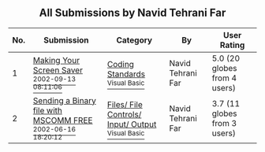 ﻿<div align="center">

## All Submissions by Navid Tehrani Far

</div>

No.  | Submission | Category | By   | User Rating
---- | ---------- | -------- | ---- | -----------
1 | [Making Your Screen Saver<br /><sup>2002-09-13 08:11:06</sup>](https://github.com/Planet-Source-Code/navid-tehrani-far-making-your-screen-saver__1-38946) | [Coding Standards<br /><sup>Visual Basic</sup>](../ByCategory/coding-standards__1-43.md) | Navid Tehrani Far | 5.0 (20 globes from 4 users)
2 | [Sending a Binary file with MSCOMM FREE<br /><sup>2002-06-16 18:20:12</sup>](https://github.com/Planet-Source-Code/navid-tehrani-far-sending-a-binary-file-with-mscomm-free__1-39074) | [Files/ File Controls/ Input/ Output<br /><sup>Visual Basic</sup>](../ByCategory/files-file-controls-input-output__1-3.md) | Navid Tehrani Far | 3.7 (11 globes from 3 users)

